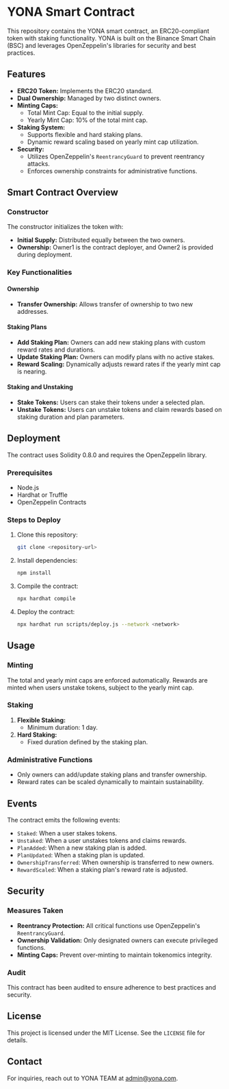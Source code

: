 # YONA Smart Contract

This repository contains the YONA smart contract, an ERC20-compliant token with staking functionality. YONA is built on the Binance Smart Chain (BSC) and leverages OpenZeppelin's libraries for security and best practices.

## Features

- **ERC20 Token:** Implements the ERC20 standard.
- **Dual Ownership:** Managed by two distinct owners.
- **Minting Caps:**
  - Total Mint Cap: Equal to the initial supply.
  - Yearly Mint Cap: 10% of the total mint cap.
- **Staking System:**
  - Supports flexible and hard staking plans.
  - Dynamic reward scaling based on yearly mint cap utilization.
- **Security:**
  - Utilizes OpenZeppelin's `ReentrancyGuard` to prevent reentrancy attacks.
  - Enforces ownership constraints for administrative functions.

## Smart Contract Overview

### Constructor

The constructor initializes the token with:
- **Initial Supply:** Distributed equally between the two owners.
- **Ownership:** Owner1 is the contract deployer, and Owner2 is provided during deployment.

### Key Functionalities

#### Ownership
- **Transfer Ownership:** Allows transfer of ownership to two new addresses.

#### Staking Plans
- **Add Staking Plan:** Owners can add new staking plans with custom reward rates and durations.
- **Update Staking Plan:** Owners can modify plans with no active stakes.
- **Reward Scaling:** Dynamically adjusts reward rates if the yearly mint cap is nearing.

#### Staking and Unstaking
- **Stake Tokens:** Users can stake their tokens under a selected plan.
- **Unstake Tokens:** Users can unstake tokens and claim rewards based on staking duration and plan parameters.

## Deployment

The contract uses Solidity 0.8.0 and requires the OpenZeppelin library.

### Prerequisites
- Node.js
- Hardhat or Truffle
- OpenZeppelin Contracts

### Steps to Deploy
1. Clone this repository:
   ```bash
   git clone <repository-url>
   ```
2. Install dependencies:
   ```bash
   npm install
   ```
3. Compile the contract:
   ```bash
   npx hardhat compile
   ```
4. Deploy the contract:
   ```bash
   npx hardhat run scripts/deploy.js --network <network>
   ```

## Usage

### Minting
The total and yearly mint caps are enforced automatically. Rewards are minted when users unstake tokens, subject to the yearly mint cap.

### Staking
1. **Flexible Staking:**
   - Minimum duration: 1 day.
2. **Hard Staking:**
   - Fixed duration defined by the staking plan.

### Administrative Functions
- Only owners can add/update staking plans and transfer ownership.
- Reward rates can be scaled dynamically to maintain sustainability.

## Events
The contract emits the following events:
- `Staked`: When a user stakes tokens.
- `Unstaked`: When a user unstakes tokens and claims rewards.
- `PlanAdded`: When a new staking plan is added.
- `PlanUpdated`: When a staking plan is updated.
- `OwnershipTransferred`: When ownership is transferred to new owners.
- `RewardScaled`: When a staking plan's reward rate is adjusted.

## Security

### Measures Taken
- **Reentrancy Protection:** All critical functions use OpenZeppelin's `ReentrancyGuard`.
- **Ownership Validation:** Only designated owners can execute privileged functions.
- **Minting Caps:** Prevent over-minting to maintain tokenomics integrity.

### Audit
This contract has been audited to ensure adherence to best practices and security.

## License

This project is licensed under the MIT License. See the `LICENSE` file for details.

## Contact
For inquiries, reach out to YONA TEAM at admin@yona.com.

